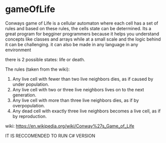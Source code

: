 # gameOfLife


Conways game of Life is a cellular automaton where each cell has a set of rules and based on these rules, the cells state can be determined. Its a great program for begginer programmers because it helps you understand concepts like classes and arrays while at a small scale and the logic behind it can be challenging. it can also be made in any language in any environment

there is 2 possible states: life or death.

The rules (taken from the wiki):
1. Any live cell with fewer than two live neighbors dies, as if caused by under population.
2. Any live cell with two or three live neighbors lives on to the next generation.
3. Any live cell with more than three live neighbors dies, as if by overpopulation.
4. Any dead cell with exactly three live neighbors becomes a live cell, as if by reproduction.



wiki: https://en.wikipedia.org/wiki/Conway%27s_Game_of_Life


IT IS RECCOMENDED TO RUN C# VERSION
